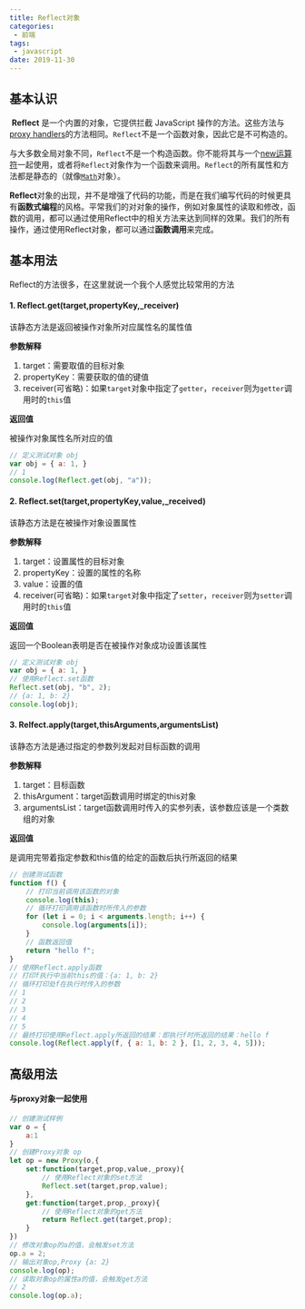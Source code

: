 ```yaml
---
title: Reflect对象
categories:
 - 前端
tags:
 - javascript
date: 2019-11-30
---
```

## 基本认识

​	**Reflect** 是一个内置的对象，它提供拦截 JavaScript 操作的方法。这些方法与[proxy handlers](https://wiki.developer.mozilla.org/en-US/docs/Web/JavaScript/Reference/Global_Objects/Proxy/handler)的方法相同。`Reflect`不是一个函数对象，因此它是不可构造的。

​	与大多数全局对象不同，`Reflect`不是一个构造函数。你不能将其与一个[new运算符](https://developer.mozilla.org/zh-CN/docs/Web/JavaScript/Reference/Operators/new)一起使用，或者将`Reflect`对象作为一个函数来调用。`Reflect`的所有属性和方法都是静态的（就像[`Math`](https://developer.mozilla.org/zh-CN/docs/Web/JavaScript/Reference/Global_Objects/Math)对象）。

​	**Reflect**对象的出现，并不是增强了代码的功能，而是在我们编写代码的时候更具有**函数式编程**的风格。平常我们的对对象的操作，例如对象属性的读取和修改，函数的调用，都可以通过使用Reflect中的相关方法来达到同样的效果。我们的所有操作，通过使用Reflect对象，都可以通过**函数调用**来完成。

## 基本用法

Reflect的方法很多，在这里就说一个我个人感觉比较常用的方法

#### 1. Reflect.get(target,propertyKey,_receiver)

该静态方法是返回被操作对象所对应属性名的属性值

**参数解释**

1. target：需要取值的目标对象
2. propertyKey：需要获取的值的键值
3. receiver(可省略)：如果`target`对象中指定了`getter`，`receiver`则为`getter`调用时的`this`值

**返回值**

被操作对象属性名所对应的值

```js
// 定义测试对象 obj
var obj = { a: 1, }
// 1
console.log(Reflect.get(obj, "a"));
```

#### 2. Reflect.set(target,propertyKey,value,_received)

该静态方法是在被操作对象设置属性

**参数解释**

1. target：设置属性的目标对象
2. propertyKey：设置的属性的名称
3. value：设置的值
4. receiver(可省略)：如果`target`对象中指定了`setter`，`receiver`则为`setter`调用时的`this`值

**返回值**

返回一个Boolean表明是否在被操作对象成功设置该属性

```js
// 定义测试对象 obj
var obj = { a: 1, }
// 使用Reflect.set函数
Reflect.set(obj, "b", 2);
// {a: 1, b: 2}
console.log(obj);
```

#### 3. Relfect.apply(target,thisArguments,argumentsList)

该静态方法是通过指定的参数列发起对目标函数的调用

**参数解释**

1. target：目标函数
2. thisArgument：target函数调用时绑定的this对象
3. argumentsList：target函数调用时传入的实参列表，该参数应该是一个类数组的对象

**返回值**

是调用完带着指定参数和this值的给定的函数后执行所返回的结果

```js
// 创建测试函数
function f() {
    // 打印当前调用该函数的对象
    console.log(this);
    // 循环打印调用该函数时所传入的参数
    for (let i = 0; i < arguments.length; i++) {
        console.log(arguments[i]);
    }
    // 函数返回值
    return "hello f";
}
// 使用Reflect.apply函数
// 打印f执行中当前this的值：{a: 1, b: 2}
// 循环打印处f在执行时传入的参数
// 1
// 2
// 3
// 4
// 5
// 最终打印使用Reflect.apply所返回的结果：即执行f时所返回的结果：hello f
console.log(Reflect.apply(f, { a: 1, b: 2 }, [1, 2, 3, 4, 5]));
```

## 高级用法

#### 与proxy对象一起使用

```js
// 创建测试样例
var o = {
    a:1
}
// 创建Proxy对象 op
let op = new Proxy(o,{
    set:function(target,prop,value,_proxy){
        // 使用Reflect对象的set方法
        Reflect.set(target,prop,value);
    },
    get:function(target,prop,_proxy){
        // 使用Reflect对象的get方法
        return Reflect.get(target,prop);
    }
})
// 修改对象op的a的值，会触发set方法
op.a = 2;
// 输出对象op,Proxy {a: 2}
console.log(op);
// 读取对象op的属性a的值，会触发get方法
// 2
console.log(op.a);
```

